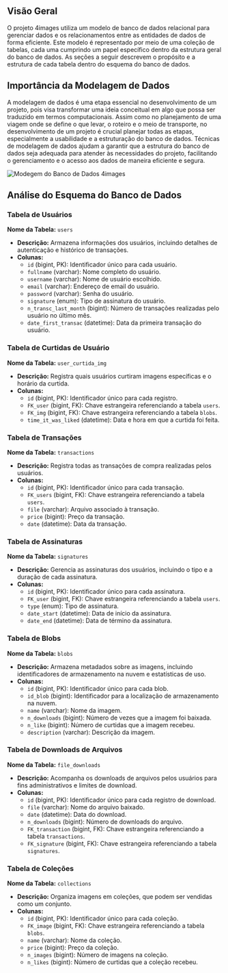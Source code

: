 ## Visão Geral
O projeto 4images utiliza um modelo de banco de dados relacional para gerenciar dados e os relacionamentos entre as entidades de dados de forma eficiente. Este modelo é representado por meio de uma coleção de tabelas, cada uma cumprindo um papel específico dentro da estrutura geral do banco de dados. As seções a seguir descrevem o propósito e a estrutura de cada tabela dentro do esquema do banco de dados.

## Importância da Modelagem de Dados

A modelagem de dados é uma etapa essencial no desenvolvimento de um projeto, pois visa transformar uma ideia conceitual em algo que possa ser traduzido em termos computacionais. Assim como no planejamento de uma viagem onde se define o que levar, o roteiro e o meio de transporte, no desenvolvimento de um projeto é crucial planejar todas as etapas, especialmente a usabilidade e a estruturação do banco de dados. Técnicas de modelagem de dados ajudam a garantir que a estrutura do banco de dados seja adequada para atender às necessidades do projeto, facilitando o gerenciamento e o acesso aos dados de maneira eficiente e segura.  

![Modegem do Banco de Dados 4images](/img/modelagemDb4images.png)
## Análise do Esquema do Banco de Dados

### Tabela de Usuários
**Nome da Tabela:** `users`

- **Descrição:** Armazena informações dos usuários, incluindo detalhes de autenticação e histórico de transações.
- **Colunas:**
  - `id` (bigint, PK): Identificador único para cada usuário.
  - `fullname` (varchar): Nome completo do usuário.
  - `username` (varchar): Nome de usuário escolhido.
  - `email` (varchar): Endereço de email do usuário.
  - `password` (varchar): Senha do usuário.
  - `signature` (enum): Tipo de assinatura do usuário.
  - `n_transc_last_month` (bigint): Número de transações realizadas pelo usuário no último mês.
  - `date_first_transac` (datetime): Data da primeira transação do usuário.

### Tabela de Curtidas de Usuário
**Nome da Tabela:** `user_curtida_img`

- **Descrição:** Registra quais usuários curtiram imagens específicas e o horário da curtida.
- **Colunas:**
  - `id` (bigint, PK): Identificador único para cada registro.
  - `FK_user` (bigint, FK): Chave estrangeira referenciando a tabela `users`.
  - `FK_img` (bigint, FK): Chave estrangeira referenciando a tabela `blobs`.
  - `time_it_was_liked` (datetime): Data e hora em que a curtida foi feita.

### Tabela de Transações
**Nome da Tabela:** `transactions`

- **Descrição:** Registra todas as transações de compra realizadas pelos usuários.
- **Colunas:**
  - `id` (bigint, PK): Identificador único para cada transação.
  - `FK_users` (bigint, FK): Chave estrangeira referenciando a tabela `users`.
  - `file` (varchar): Arquivo associado à transação.
  - `price` (bigint): Preço da transação.
  - `date` (datetime): Data da transação.

### Tabela de Assinaturas
**Nome da Tabela:** `signatures`

- **Descrição:** Gerencia as assinaturas dos usuários, incluindo o tipo e a duração de cada assinatura.
- **Colunas:**
  - `id` (bigint, PK): Identificador único para cada assinatura.
  - `FK_user` (bigint, FK): Chave estrangeira referenciando a tabela `users`.
  - `type` (enum): Tipo de assinatura.
  - `date_start` (datetime): Data de início da assinatura.
  - `date_end` (datetime): Data de término da assinatura.

### Tabela de Blobs
**Nome da Tabela:** `blobs`

- **Descrição:** Armazena metadados sobre as imagens, incluindo identificadores de armazenamento na nuvem e estatísticas de uso.
- **Colunas:**
  - `id` (bigint, PK): Identificador único para cada blob.
  - `id_blob` (bigint): Identificador para a localização de armazenamento na nuvem.
  - `name` (varchar): Nome da imagem.
  - `n_downloads` (bigint): Número de vezes que a imagem foi baixada.
  - `n_like` (bigint): Número de curtidas que a imagem recebeu.
  - `description` (varchar): Descrição da imagem.

### Tabela de Downloads de Arquivos
**Nome da Tabela:** `file_downloads`

- **Descrição:** Acompanha os downloads de arquivos pelos usuários para fins administrativos e limites de download.
- **Colunas:**
  - `id` (bigint, PK): Identificador único para cada registro de download.
  - `file` (varchar): Nome do arquivo baixado.
  - `date` (datetime): Data do download.
  - `n_downloads` (bigint): Número de downloads do arquivo.
  - `FK_transaction` (bigint, FK): Chave estrangeira referenciando a tabela `transactions`.
  - `FK_signature` (bigint, FK): Chave estrangeira referenciando a tabela `signatures`.

### Tabela de Coleções
**Nome da Tabela:** `collections`

- **Descrição:** Organiza imagens em coleções, que podem ser vendidas como um conjunto.
- **Colunas:**
  - `id` (bigint, PK): Identificador único para cada coleção.
  - `FK_image` (bigint, FK): Chave estrangeira referenciando a tabela `blobs`.
  - `name` (varchar): Nome da coleção.
  - `price` (bigint): Preço da coleção.
  - `n_images` (bigint): Número de imagens na coleção.
  - `n_likes` (bigint): Número de curtidas que a coleção recebeu.
